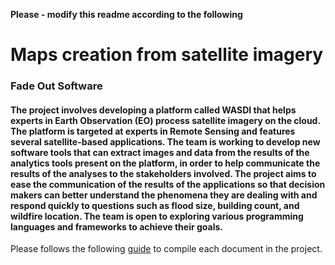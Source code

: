 **Please - modify this readme according to the following**

# Maps creation from satellite imagery
### Fade Out Software
#### The project involves developing a platform called WASDI that helps experts in Earth Observation (EO) process satellite imagery on the cloud. The platform is targeted at experts in Remote Sensing and features several satellite-based applications. The team is working to develop new software tools that can extract images and data from the results of the analytics tools present on the platform, in order to help communicate the results of the analyses to the stakeholders involved. The project aims to ease the communication of the results of the applications so that decision makers can better understand the phenomena they are dealing with and respond quickly to questions such as flood size, building count, and wildfire location. The team is open to exploring various programming languages and frameworks to achieve their goals.


Please follows the following
[guide](https://guides.github.com/features/mastering-markdown/) to
compile each document in the project.
